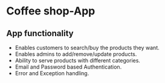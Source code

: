 # Coffee shop-App

## App functionality
* Enables customers to search/buy the products they want.
* Enables admins to add/remove/update products.
* Ability to serve products with different categories.
* Email and Password based Authentication.
* Error and Exception handling.
 
